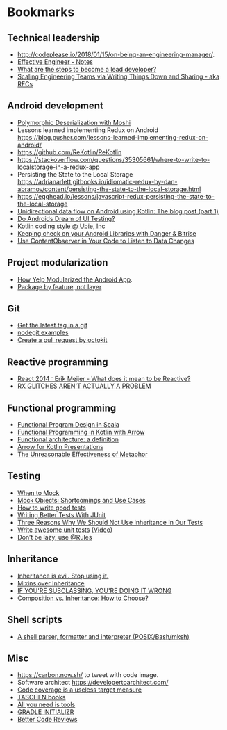 # Bookmarks

## Technical leadership

* http://codeplease.io/2018/01/15/on-being-an-engineering-manager/.
* [Effective Engineer - Notes](https://gist.github.com/rondy/af1dee1d28c02e9a225ae55da2674a6f)
* [What are the steps to become a lead developer?](https://www.quora.com/What-are-the-steps-to-become-a-lead-developer)
* [Scaling Engineering Teams via Writing Things Down and Sharing - aka RFCs](https://blog.pragmaticengineer.com/scaling-engineering-teams-via-writing-things-down-rfcs/)

## Android development

* [Polymorphic Deserialization with Moshi](http://blog.nightlynexus.com/polymorphic-deserialization-with-moshi/)
* Lessons learned implementing Redux on Android https://blog.pusher.com/lessons-learned-implementing-redux-on-android/
* https://github.com/ReKotlin/ReKotlin
* https://stackoverflow.com/questions/35305661/where-to-write-to-localstorage-in-a-redux-app
* Persisting the State to the Local Storage https://adrianarlett.gitbooks.io/idiomatic-redux-by-dan-abramov/content/persisting-the-state-to-the-local-storage.html
* https://egghead.io/lessons/javascript-redux-persisting-the-state-to-the-local-storage
* [Unidirectional data flow on Android using Kotlin: The blog post (part 1)](https://proandroiddev.com/unidirectional-data-flow-on-android-the-blog-post-part-1-cadcf88c72f5)
* [Do Androids Dream of UI Testing?](https://arturdryomov.online/posts/do-androids-dream-of-ui-testing/)
* [Kotlin coding style @ Ubie, Inc](https://github.com/ubie-inc/kotlin-coding-style)
* [Keeping check on your Android Libraries with Danger & Bitrise](https://overflow.buffer.com/2018/10/26/keeping-check-on-your-android-libraries-with-danger-bitrise/)
* [Use ContentObserver in Your Code to Listen to Data Changes](https://www.grokkingandroid.com/use-contentobserver-to-listen-to-changes/)

## Project modularization

* [How Yelp Modularized the Android App](https://engineeringblog.yelp.com/2018/06/how-yelp-modularized-the-android-app.html).
* [Package by feature, not layer](http://www.javapractices.com/topic/TopicAction.do?Id=205)

## Git

* [Get the latest tag in a git](https://gist.github.com/rponte/fdc0724dd984088606b0)
* [nodegit examples](https://github.com/nodegit/nodegit/tree/master/examples)
* [Create a pull request by octokit](https://octokit.github.io/rest.js/#api-Pulls-create)

## Reactive programming

* [React 2014 : Erik Meijer - What does it mean to be Reactive?](https://www.youtube.com/watch?v=sTSQlYX5DU0)
* [RX GLITCHES AREN'T ACTUALLY A PROBLEM](https://staltz.com/rx-glitches-arent-actually-a-problem.html)

## Functional programming

* [Functional Program Design in Scala](https://www.coursera.org/learn/progfun2)
* [Functional Programming in Kotlin with Arrow](https://www.47deg.com/media/2018/10/15/raul-raja-kotlinconf-2018/)
* [Functional architecture: a definition](http://blog.ploeh.dk/2018/11/19/functional-architecture-a-definition/)
* [Arrow for Kotlin Presentations](https://www.youtube.com/playlist?list=PLTx-VKTe8yLwNy3oXbbwsQRwoS-G8mhEh)
* [The Unreasonable Effectiveness of Metaphor](https://argumatronic.com/posts/2018-09-02-effective-metaphor.html)

## Testing

* [When to Mock](http://blog.cleancoder.com/uncle-bob/2014/05/10/WhenToMock.html)
* [Mock Objects: Shortcomings and Use Cases](https://www.oracle.com/technetwork/articles/entarch/mock-shortcomings-082129.html)
* [How to write good tests](https://github.com/mockito/mockito/wiki/How-to-write-good-tests)
* [Writing Better Tests With JUnit](https://blog.codecentric.de/en/2016/01/writing-better-tests-junit/)
* [Three Reasons Why We Should Not Use Inheritance In Our Tests](https://www.petrikainulainen.net/programming/unit-testing/3-reasons-why-we-should-not-use-inheritance-in-our-tests/)
* [Write awesome unit tests](https://speakerdeck.com/jeroenmols/write-awesome-unit-tests) ([Video](https://youtu.be/F8Gc8Nwf0yk))
* [Don’t be lazy, use @Rules](https://medium.com/@cortinico/dont-be-lazy-use-rules-95c68f4ecb8b)

## Inheritance

* [Inheritance is evil. Stop using it.](https://codeburst.io/inheritance-is-evil-stop-using-it-6c4f1caf5117)
* [Mixins over Inheritance](http://alisoftware.github.io/swift/protocol/2015/11/08/mixins-over-inheritance/)
* [IF YOU'RE SUBCLASSING, YOU'RE DOING IT WRONG](https://krakendev.io/blog/subclassing-can-suck-and-heres-why)
* [Composition vs. Inheritance: How to Choose?](https://www.thoughtworks.com/de/insights/blog/composition-vs-inheritance-how-choose)

## Shell scripts

* [A shell parser, formatter and interpreter (POSIX/Bash/mksh)](https://github.com/mvdan/sh)

## Misc

* https://carbon.now.sh/ to tweet with code image.
* Software architect https://developertoarchitect.com/
* [Code coverage is a useless target measure](http://blog.ploeh.dk/2015/11/16/code-coverage-is-a-useless-target-measure/)
* [TASCHEN books](https://www.taschen.com/pages/de/catalogue/all_titles/index.alle_titel.htm?crt_page=1)
* [All you need is tools](https://ppinera.es/2018/11/25/all-you-need-is-tools.html)
* [GRADLE INITIALIZR](https://gradle-initializr.cleverapps.io/)
* [Better Code Reviews](http://www.bettercode.reviews/)

